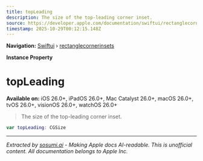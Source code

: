 ```yaml
---
title: topLeading
description: The size of the top-leading corner inset.
source: https://developer.apple.com/documentation/swiftui/rectanglecornerinsets/topleading
timestamp: 2025-10-29T00:12:15.148Z
---
```


**Navigation:** [Swiftui](/documentation/swiftui) › [rectanglecornerinsets](/documentation/swiftui/rectanglecornerinsets)

**Instance Property**

# topLeading

**Available on:** iOS 26.0+, iPadOS 26.0+, Mac Catalyst 26.0+, macOS 26.0+, tvOS 26.0+, visionOS 26.0+, watchOS 26.0+

> The size of the top-leading corner inset.

```swift
var topLeading: CGSize
```

---

*Extracted by [sosumi.ai](https://sosumi.ai) - Making Apple docs AI-readable.*
*This is unofficial content. All documentation belongs to Apple Inc.*
